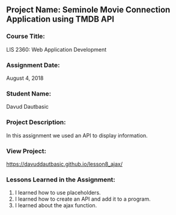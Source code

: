 ## Project Name:  Seminole Movie Connection Application using TMDB API

### Course Title:
LIS 2360:  Web Application Development

### Assignment Date:  
August 4, 2018

### Student Name:  
Davud Dautbasic

### Project Description:
In this assignment we used an API to display information.

### View Project:
https://davuddautbasic.github.io/lesson8_ajax/

### Lessons Learned in the Assignment:
1. I learned how to use placeholders.
2. I learned how to create an API and add it to a program.
3. I learned about the ajax function.

